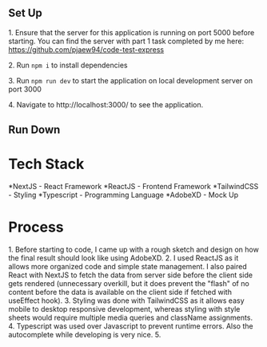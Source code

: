 ## Set Up

1\. Ensure that the server for this application is running on port 5000 before starting.
You can find the server with part 1 task completed by me here:
https://github.com/pjaew94/code-test-express

2\. Run ```npm i``` to install dependencies

3\. Run ```npm run dev``` to start the application on local development server on port 3000

4\. Navigate to http://localhost:3000/ to see the application.

## Run Down

# Tech Stack
*NextJS - React Framework
*ReactJS - Frontend Framework
*TailwindCSS - Styling
*Typescript - Programming Language
*AdobeXD - Mock Up

# Process
1\. Before starting to code, I came up with a rough sketch and design on how the final result should look like using AdobeXD. 
2\. I used ReactJS as it allows more organized code and simple state management. I also paired React with NextJS to fetch the data from server side before the client side gets rendered (unnecessary overkill, but it does prevent the "flash" of no content before the data is available on the client side if fetched with useEffect hook). 
3\. Styling was done with TailwindCSS as it allows easy mobile to desktop responsive development, whereas styling with style sheets would require multiple media queries and className assignments. 
4\. Typescript was used over Javascript to prevent runtime errors. Also the autocomplete while developing is very nice.
5\. 
